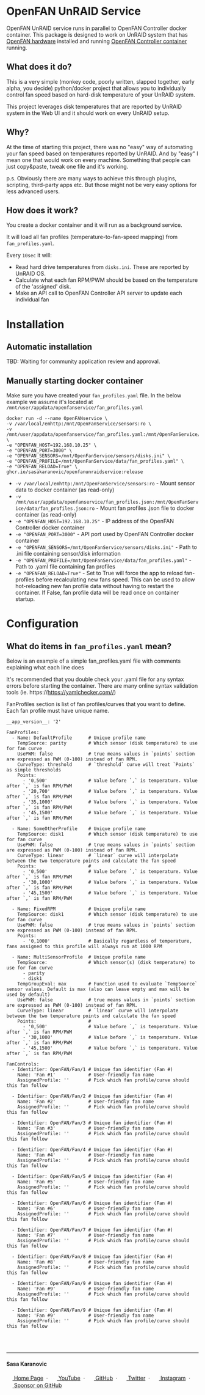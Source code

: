 # OpenFAN UnRAID Service

OpenFAN UnRAID service runs in parallel to OpenFAN Controller docker container.
This package is designed to work on UnRAID system that has [OpenFAN hardware](https://shop.sasakaranovic.com/products/openfan-pc-fan-controller) installed and running [OpenFAN Controller container](https://unraid.net/community/apps?q=OpenFanController#r) running.


## What does it do?

This is a very simple (monkey code, poorly written, slapped together, early alpha, you decide) python/docker project that allows you to individually control fan speed based on hard-disk temperature of your UnRAID system.

This project leverages disk temperatures that are reported by UnRAID system in the Web UI and it should work on every UnRAID setup.

## Why?

At the time of starting this project, there was no "easy" way of automating your fan speed based on temperatures reported by UnRAID.
And by "easy" I mean one that would work on every machine. Something that people can just copy&paste, tweak one file and it's working.

p.s. Obviously there are many ways to achieve this through plugins, scripting, third-party apps etc. But those might not be very easy options for less advanced users.


## How does it work?

You create a docker container and it will run as a background service.

It will load all fan profiles (temperature-to-fan-speed mapping) from `fan_profiles.yaml`.

Every `10sec` it will:
- Read hard drive temperatures from `disks.ini`. These are reported by UnRAID OS.
- Calculate what each fan RPM/PWM should be based on the temperature of the 'assigned' disk.
- Make an API call to OpenFAN Controller API server to update each individual fan

# Installation

## Automatic installation

TBD: Waiting for community application review and approval.

## Manually starting docker container

Make sure you have created your `fan_profiles.yaml` file.
In the below example we assume it's located at `/mnt/user/appdata/openfanservice/fan_profiles.yaml`

```
docker run -d --name OpenFANservice \
-v /var/local/emhttp:/mnt/OpenFanService/sensors:ro \
-v /mnt/user/appdata/openfanservice/fan_profiles.yaml:/mnt/OpenFanService/data/fan_profiles.yaml:ro \
-e "OPENFAN_HOST=192.168.10.25" \
-e "OPENFAN_PORT=3000" \
-e "OPENFAN_SENSORS=/mnt/OpenFanService/sensors/disks.ini" \
-e "OPENFAN_PROFILE=/mnt/OpenFanService/data/fan_profiles.yaml" \
-e "OPENFAN_RELOAD=True" \
ghcr.io/sasakaranovic/openfanunraidservice:release
```

- `-v /var/local/emhttp:/mnt/OpenFanService/sensors:ro` - Mount sensor data to docker container (as read-only)
- `-v /mnt/user/appdata/openfanservice/fan_profiles.json:/mnt/OpenFanService/data/fan_profiles.json:ro` - Mount fan profiles .json file to docker container (as read-only)
- `-e "OPENFAN_HOST=192.168.10.25"` - IP address of the OpenFAN Controller docker container
- `-e "OPENFAN_PORT=3000"` - API port used by OpenFAN Controller docker container
- `-e "OPENFAN_SENSORS=/mnt/OpenFanService/sensors/disks.ini"` - Path to .ini file containing sensor/disk information
- `-e "OPENFAN_PROFILE=/mnt/OpenFanService/data/fan_profiles.yaml"` - Path to .yaml file containing fan profiles
- `-e "OPENFAN_RELOAD=True"` - Set to True will force the app to reload fan-profiles before recalculating new fans speed. This can be used to allow hot-reloading new fan profile data without having to restart the container. If False, fan profile data will be read once on container startup.



# Configuration

## What do items in `fan_profiles.yaml` mean?

Below is an example of a simple fan_profiles.yaml file with comments explaining what each line does

It's recommended that you double check your .yaml file for any syntax errors before starting the container.
There are many online syntax validation tools (ie. https://https://yamlchecker.com//)

FanProfiles section is list of fan profiles/curves that you want to define.
Each fan profile must have unique name.


```
__app_version__: '2'

FanProfiles:
  - Name: DefaultProfile      # Unique profile name
    TempSource: parity        # Which sensor (disk temperature) to use for fan curve
    UsePWM: false             # true means values in `points` section are expressed as PWM (0-100) instead of fan RPM.
    CurveType: threshold      # `threshold` curve will treat `Points` as simple thresholds
    Points:
      - '0,500'               # Value before `,` is temperature. Value after `,` is fan RPM/PWM
      - '20,700'              # Value before `,` is temperature. Value after `,` is fan RPM/PWM
      - '35,1000'             # Value before `,` is temperature. Value after `,` is fan RPM/PWM
      - '45,1500'             # Value before `,` is temperature. Value after `,` is fan RPM/PWM

  - Name: SomeOtherProfile    # Unique profile name
    TempSource: disk1         # Which sensor (disk temperature) to use for fan curve
    UsePWM: false             # true means values in `points` section are expressed as PWM (0-100) instead of fan RPM.
    CurveType: linear         # `linear` curve will interpolate between the two temperature points and calculate the fan speed
    Points:                   #
      - '0,500'               # Value before `,` is temperature. Value after `,` is fan RPM/PWM
      - '30,1000'             # Value before `,` is temperature. Value after `,` is fan RPM/PWM
      - '45,1500'             # Value before `,` is temperature. Value after `,` is fan RPM/PWM

  - Name: FixedRPM            # Unique profile name
    TempSource: disk1         # Which sensor (disk temperature) to use for fan curve
    UsePWM: false             # true means values in `points` section are expressed as PWM (0-100) instead of fan RPM.
    Points:
      - '0,1000'              # Basically regardless of temperature, fans assigned to this profile will always run at 1000 RPM

  - Name: MultiSensorProfile  # Unique profile name
    TempSource:               # Which sensor(s) (disk temperature) to use for fan curve
      - parity
      - disk1
    TempGroupEval: max        # Function used to evaluate `TempSource` sensor values. Default is max (also can leave empty and max will be used by default)
    UsePWM: false             # true means values in `points` section are expressed as PWM (0-100) instead of fan RPM.
    CurveType: linear         # `linear` curve will interpolate between the two temperature points and calculate the fan speed
    Points:                   #
      - '0,500'               # Value before `,` is temperature. Value after `,` is fan RPM/PWM
      - '30,1000'             # Value before `,` is temperature. Value after `,` is fan RPM/PWM
      - '45,1500'             # Value before `,` is temperature. Value after `,` is fan RPM/PWM

FanControls:
  - Identifier: OpenFAN/Fan/1 # Unique fan identifier (Fan #)
    Name: 'Fan #1'            # User-friendly fan name
    AssignedProfile: ''       # Pick which fan profile/curve should this fan follow

  - Identifier: OpenFAN/Fan/2 # Unique fan identifier (Fan #)
    Name: 'Fan #2'            # User-friendly fan name
    AssignedProfile: ''       # Pick which fan profile/curve should this fan follow

  - Identifier: OpenFAN/Fan/3 # Unique fan identifier (Fan #)
    Name: 'Fan #3'            # User-friendly fan name
    AssignedProfile: ''       # Pick which fan profile/curve should this fan follow

  - Identifier: OpenFAN/Fan/4 # Unique fan identifier (Fan #)
    Name: 'Fan #4'            # User-friendly fan name
    AssignedProfile: ''       # Pick which fan profile/curve should this fan follow

  - Identifier: OpenFAN/Fan/5 # Unique fan identifier (Fan #)
    Name: 'Fan #5'            # User-friendly fan name
    AssignedProfile: ''       # Pick which fan profile/curve should this fan follow

  - Identifier: OpenFAN/Fan/6 # Unique fan identifier (Fan #)
    Name: 'Fan #6'            # User-friendly fan name
    AssignedProfile: ''       # Pick which fan profile/curve should this fan follow

  - Identifier: OpenFAN/Fan/7 # Unique fan identifier (Fan #)
    Name: 'Fan #7'            # User-friendly fan name
    AssignedProfile: ''       # Pick which fan profile/curve should this fan follow

  - Identifier: OpenFAN/Fan/8 # Unique fan identifier (Fan #)
    Name: 'Fan #8'            # User-friendly fan name
    AssignedProfile: ''       # Pick which fan profile/curve should this fan follow

  - Identifier: OpenFAN/Fan/9 # Unique fan identifier (Fan #)
    Name: 'Fan #9'            # User-friendly fan name
    AssignedProfile: ''       # Pick which fan profile/curve should this fan follow

  - Identifier: OpenFAN/Fan/9 # Unique fan identifier (Fan #)
    Name: 'Fan #9'            # User-friendly fan name
    AssignedProfile: ''       # Pick which fan profile/curve should this fan follow

```

<br/><br/>

---

#### Sasa Karanovic

<a href="https://sasakaranovic.com/" target="_blank" title="Sasa Karanovic Home Page"><img src="https://raw.githubusercontent.com/SasaKaranovic/common/master/assets/img_home.png" width="16"> Home Page</a> &nbsp;&middot;&nbsp;
<a href="https://youtube.com/c/sasakaranovic" target="_blank" title="Sasa Karanovic on YouTube"><img src="https://raw.githubusercontent.com/SasaKaranovic/common/master/assets/img_youtube.png" width="16"> YouTube</a> &nbsp;&middot;&nbsp;
<a href="https://github.com/sasakaranovic" target="_blank" title="Sasa Karanovic on GitHub"><img src="https://raw.githubusercontent.com/SasaKaranovic/common/master/assets/img_github.png" width="16"> GitHub</a> &nbsp;&middot;&nbsp;
<a href="https://twitter.com/_sasakaranovic_" target="_blank" title="Sasa Karanovic on Twitter"><img src="https://raw.githubusercontent.com/SasaKaranovic/common/master/assets/img_twitter.png" width="16"> Twitter</a> &nbsp;&middot;&nbsp;
<a href="https://instagram.com/_sasakaranovic_" target="_blank" title="Sasa Karanovic on Instagram"><img src="https://raw.githubusercontent.com/SasaKaranovic/common/master/assets/img_instagram.png" width="16"> Instagram</a> &nbsp;&middot;&nbsp;
<a href="https://github.com/sponsors/SasaKaranovic" target="_blank" title="Sponsor on GitHub"><img src="https://raw.githubusercontent.com/SasaKaranovic/common/master/assets/img_github.png" width="16"> Sponsor on GitHub</a>
